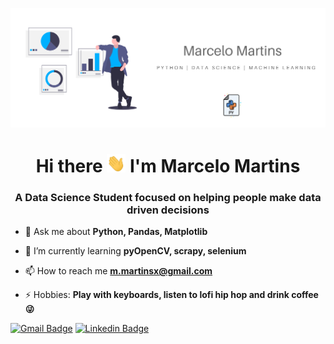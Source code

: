 <img src="./marcelo-martins-2.png"></img>

<h1 align="center">Hi there <img src="./hi.gif" width="30px"> I'm Marcelo Martins</h1>

<h3 align="center">A Data Science Student focused on helping people make data driven decisions</h3>


- 💬 Ask me about **Python, Pandas, Matplotlib**

- 🌱 I’m currently learning **pyOpenCV, scrapy, selenium**

- 📫 How to reach me **m.martinsx@gmail.com**

- ⚡ Hobbies: **Play with keyboards, listen to lofi hip hop and drink coffee  😜**

[![Gmail Badge](https://img.shields.io/badge/-m.martinsx@gmail.com-c14438?style=flat-square&logo=Gmail&logoColor=white&link=mailto:m.martinsx@gmail.com)](mailto:m.martinsx@gmail.com)
[![Linkedin Badge](https://img.shields.io/badge/-marcelo5g-blue?style=flat-square&logo=Linkedin&logoColor=white&link=https://www.linkedin.com/in/marcelo5g/)](https://www.linkedin.com/in/marcelo5g/)


